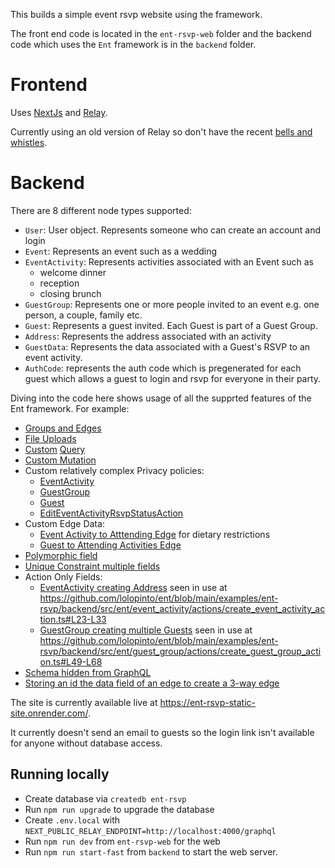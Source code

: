 This builds a simple event rsvp website using the framework.

The front end code is located in the `ent-rsvp-web` folder and the backend code which uses the `Ent` framework is in the `backend` folder.

# Frontend

Uses [NextJs](https://nextjs.org/) and [Relay](https://relay.dev/).

Currently using an old version of Relay so don't have the recent [bells and whistles](https://relay.dev/blog/2021/03/09/introducing-relay-hooks).

# Backend

There are 8 different node types supported:

* `User`: User object. Represents someone who can create an account and login
* `Event`: Represents an event such as a wedding
* `EventActivity`: Represents activities associated with an Event such as
  * welcome dinner
  * reception
  * closing brunch
* `GuestGroup`: Represents one or more people invited to an event e.g. one person, a couple, family etc.
* `Guest`: Represents a guest invited. Each Guest is part of a Guest Group.
* `Address`: Represents the address associated with an activity
* `GuestData`: Represents the data associated with a Guest's RSVP to an event activity.
* `AuthCode`: represents the auth code which is pregenerated for each guest which allows a guest to login and rsvp for everyone in their party.

Diving into the code here shows usage of all the supprted features of the Ent framework. For example:

* [Groups and Edges](https://github.com/lolopinto/ent/blob/main/examples/ent-rsvp/backend/src/schema/event_activity.ts#L48-L97)
* [File Uploads](https://github.com/lolopinto/ent/blob/main/examples/ent-rsvp/backend/src/graphql/mutations/import_guests.ts)
* [Custom](https://github.com/lolopinto/ent/blob/main/examples/ent-rsvp/backend/src/graphql/resolvers/event.ts) [Query](https://github.com/lolopinto/ent/blob/main/examples/ent-rsvp/backend/src/graphql/resolvers/viewer.ts)
* [Custom Mutation](https://github.com/lolopinto/ent/blob/main/examples/ent-rsvp/backend/src/graphql/mutations/auth/auth.ts)
* Custom relatively complex Privacy policies:
  * [EventActivity](https://github.com/lolopinto/ent/blob/main/examples/ent-rsvp/backend/src/ent/event_activity.ts#L22)
  * [GuestGroup](https://github.com/lolopinto/ent/blob/main/examples/ent-rsvp/backend/src/ent/guest_group.ts#L30)
  * [Guest](https://github.com/lolopinto/ent/blob/main/examples/ent-rsvp/backend/src/ent/guest.ts#L12)
  * [EditEventActivityRsvpStatusAction](https://github.com/lolopinto/ent/blob/main/examples/ent-rsvp/backend/src/ent/event_activity/actions/edit_event_activity_rsvp_status_action.ts#L25-L46)
* Custom Edge Data:
  * [Event Activity to Atttending Edge](https://github.com/lolopinto/ent/blob/main/examples/ent-rsvp/backend/src/ent/event_activity/query/event_activity_to_attending_query.ts#L8) for dietary restrictions
  * [Guest to Attending Activities Edge](https://github.com/lolopinto/ent/blob/main/examples/ent-rsvp/backend/src/ent/guest/query/guest_to_attending_events_query.ts#L8)
* [Polymorphic field](https://github.com/lolopinto/ent/blob/main/examples/ent-rsvp/backend/src/schema/address.ts#L21)
* [Unique Constraint multiple fields](https://github.com/lolopinto/ent/blob/main/examples/ent-rsvp/backend/src/schema/auth_code.ts#L34)
* Action Only Fields:
  * [EventActivity creating Address](https://github.com/lolopinto/ent/blob/main/examples/ent-rsvp/backend/src/schema/event.ts#L24) seen in use at https://github.com/lolopinto/ent/blob/main/examples/ent-rsvp/backend/src/ent/event_activity/actions/create_event_activity_action.ts#L23-L33
  * [GuestGroup creating multiple Guests](https://github.com/lolopinto/ent/blob/main/examples/ent-rsvp/backend/src/schema/guest_group.ts#L22) seen in use at https://github.com/lolopinto/ent/blob/main/examples/ent-rsvp/backend/src/ent/guest_group/actions/create_guest_group_action.ts#L49-L68 
* [Schema hidden from GraphQL](https://github.com/lolopinto/ent/blob/main/examples/ent-rsvp/backend/src/schema/guest_data.ts#L11)
* [Storing an id the data field of an edge to create a 3-way edge](https://github.com/lolopinto/ent/blob/main/examples/ent-rsvp/backend/src/ent/event_activity/actions/edit_event_activity_rsvp_status_action.ts#L49-L83)

The site is currently available live at https://ent-rsvp-static-site.onrender.com/.

It currently doesn't send an email to guests so the login link isn't available for anyone without database access.

## Running locally

* Create database via `createdb ent-rsvp`
* Run `npm run upgrade` to upgrade the database
* Create `.env.local` with `NEXT_PUBLIC_RELAY_ENDPOINT=http://localhost:4000/graphql`
* Run `npm run dev` from `ent-rsvp-web` for the web
* Run `npm run start-fast` from `backend` to start the web server.

